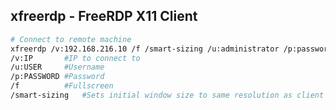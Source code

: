 ## xfreerdp - FreeRDP X11 Client

```bash
# Connect to remote machine
xfreerdp /v:192.168.216.10 /f /smart-sizing /u:administrator /p:password
/v:IP		#IP to connect to
/u:USER		#Username
/p:PASSWORD	#Password
/f			#Fullscreen
/smart-sizing	#Sets initial window size to same resolution as client
```

